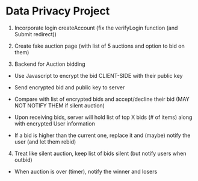# Data Privacy Project
1. Incorporate login createAccount (fix the verifyLogin function (and Submit redirect))

2. Create fake auction page (with list of 5 auctions and option to bid on them)

3. Backend for Auction bidding
  * Use Javascript to encrypt the bid CLIENT-SIDE with their public key
  * Send encrypted bid and public key to server
  * Compare with list of encrypted bids and accept/decline their bid (MAY NOT NOTIFY THEM if silent auction)

  * Upon receiving bids, server will hold list of top X bids (# of items) along with encrypted User information
  * If a bid is higher than the current one, replace it and (maybe) notify the user (and let them rebid)

4. Treat like silent auction, keep list of bids silent (but notify users when outbid)
  * When auction is over (timer), notify the winner and losers
